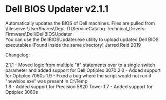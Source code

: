 # Dell BIOS Updater v2.1.1
Automatically updates the BIOS of Dell machines. Files are pulled from \\fileserver\UserShares\Dept-IT\ServiceCatalog-Technical\_Drivers-Firmware\Dell\DellBIOSUpdater\
You can use the DellBIOSUpdater.exe utility to upload updated Dell BIOS executables (Found inside the same directory)
Jarred Reid 2019

Changelog: 

2.1.1 - Moved logic from multiple "if" statements over to a single switch parameter and added support for Dell Optiplex 3070
2.0 - Added support for Optiplex 7060s
1.9 - Fixed a bug where the script would not run if "newbios.exe" was present in C:\Temp\
1.8 - Added support for Precision 5820 Tower
1.7 - Added support for Optiplex 3060s 

